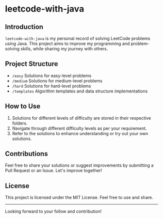 # leetcode-with-java

## Introduction

`leetcode-with-java` is my personal record of solving LeetCode problems using Java. This project aims to improve my programming and problem-solving skills, while sharing my journey with others.

## Project Structure

- `/easy` Solutions for easy-level problems
- `/medium` Solutions for medium-level problems
- `/hard` Solutions for hard-level problems
- `/templates` Algorithm templates and data structure implementations

## How to Use

1. Solutions for different levels of difficulty are stored in their respective folders.
2. Navigate through different difficulty levels as per your requirement.
3. Refer to the solutions to enhance understanding or try out your own solutions.

## Contributions

Feel free to share your solutions or suggest improvements by submitting a Pull Request or an Issue. Let's improve together!

## License

This project is licensed under the MIT License. Feel free to use and share.

---
Looking forward to your follow and contribution!
